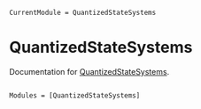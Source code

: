 ```@meta
CurrentModule = QuantizedStateSystems
```

# QuantizedStateSystems

Documentation for [QuantizedStateSystems](https://github.com/hurak/QuantizedStateSystems.jl).

```@index
```

```@autodocs
Modules = [QuantizedStateSystems]
```
